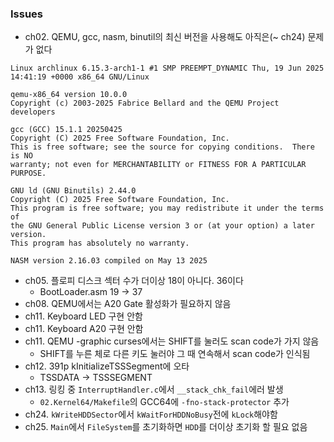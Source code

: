 ### Issues
- ch02. QEMU, gcc, nasm, binutil의 최신 버전을 사용해도 아직은(~ ch24) 문제가 없다
```
Linux archlinux 6.15.3-arch1-1 #1 SMP PREEMPT_DYNAMIC Thu, 19 Jun 2025 14:41:19 +0000 x86_64 GNU/Linux

qemu-x86_64 version 10.0.0
Copyright (c) 2003-2025 Fabrice Bellard and the QEMU Project developers

gcc (GCC) 15.1.1 20250425
Copyright (C) 2025 Free Software Foundation, Inc.
This is free software; see the source for copying conditions.  There is NO
warranty; not even for MERCHANTABILITY or FITNESS FOR A PARTICULAR PURPOSE.

GNU ld (GNU Binutils) 2.44.0
Copyright (C) 2025 Free Software Foundation, Inc.
This program is free software; you may redistribute it under the terms of
the GNU General Public License version 3 or (at your option) a later version.
This program has absolutely no warranty.

NASM version 2.16.03 compiled on May 13 2025
```
- ch05. 플로피 디스크 섹터 수가 더이상 18이 아니다. 36이다
    - BootLoader.asm 19 -> 37
- ch08. QEMU에서는 A20 Gate 활성화가 필요하지 않음
- ch11. Keyboard LED 구현 안함
- ch11. Keyboard A20 구현 안함
- ch11. QEMU -graphic curses에서는 SHIFT를 눌러도 scan code가 가지 않음
    - SHIFT를 누른 체로 다른 키도 눌러야 그 때 연속해서 scan code가 인식됨
- ch12. 391p kInitializeTSSSegment에 오타
    - TSSDATA -> TSSSEGMENT
- ch13. 링킹 중 `InterruptHandler.c`에서 `__stack_chk_fail`에러 발생
    - `02.Kernel64/Makefile`의 GCC64에 `-fno-stack-protector` 추가
- ch24. `kWriteHDDSector`에서 `kWaitForHDDNoBusy`전에 `kLock`해야함
- ch25. `Main`에서 `FileSystem`를 초기화하면 `HDD`를 더이상 초기화 할 필요 없음
